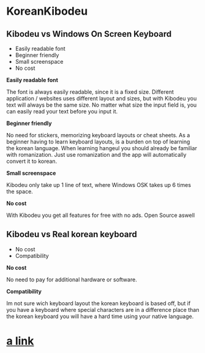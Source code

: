 # KoreanKibodeu

## Kibodeu vs Windows On Screen Keyboard

- Easily readable font
- Beginner friendly
- Small screenspace
- No cost

**Easily readable font**

The font is always easily readable, since it is a fixed size. Different application / websites uses different layout and sizes, but with Kibodeu you text will always be the same size. No matter what size the input field is, you can easily read your text before you input it.

**Beginner friendly**

No need for stickers, memorizing keyboard layouts or cheat sheets. As a beginner having to learn keyboard layouts, is a burden on top of learning the korean language. When learning hangeul you should already be familiar with romanization. Just use romanization and the app will automatically convert it to korean.

**Small screenspace**

Kibodeu only take up 1 line of text, where Windows OSK takes up 6 times the space.

**No cost**

With Kibodeu you get all features for free with no ads. Open Source aswell

## Kibodeu vs Real korean keyboard

- No cost
- Compatibility

**No cost**

No need to pay for additional hardware or software.

**Compatibility**

Im not sure wich keyboard layout the korean keyboard is based off, but if you have a keyboard where special characters are in a difference place than the korean keyboard you will have a hard time using your native language. 

# [a link](https://www.google.com/)
